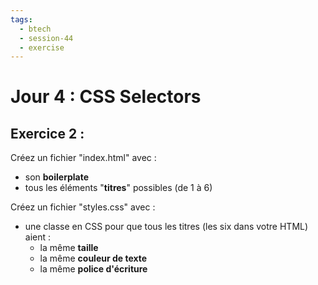 ```yaml
---
tags:
  - btech
  - session-44
  - exercise
---
```


# Jour 4 : CSS Selectors

## Exercice 2 :

Créez un fichier "index.html" avec :

- son **boilerplate**
- tous les éléments "**titres**" possibles (de 1 à 6)

Créez un fichier "styles.css" avec :

- une classe en CSS pour que tous les titres (les six dans votre HTML) aient :
  - la même **taille**
  - la même **couleur de texte**
  - la même **police d'écriture**

